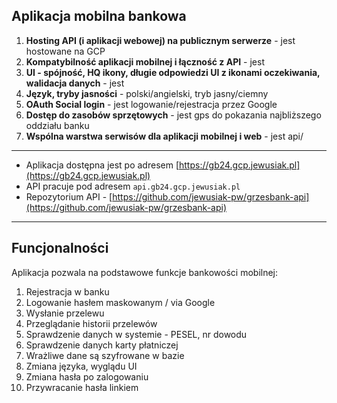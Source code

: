 ## Aplikacja mobilna bankowa

1. **Hosting API (i aplikacji webowej) na publicznym serwerze** - jest hostowane na GCP
2. **Kompatybilność aplikacji mobilnej i łączność z API** - jest
3. **UI - spójność, HQ ikony, długie odpowiedzi UI z ikonami oczekiwania, walidacja danych** - jest
4. **Język, tryby jasności** - polski/angielski, tryb jasny/ciemny
5. **OAuth Social login** - jest logowanie/rejestracja przez Google
6. **Dostęp do zasobów sprzętowych** - jest gps do pokazania najbliższego oddziału banku
7. **Wspólna warstwa serwisów dla aplikacji mobilnej i web** - jest api/

---

- Aplikacja dostępna jest po adresem [https://gb24.gcp.jewusiak.pl](https://gb24.gcp.jewusiak.pl)
- API pracuje pod adresem `api.gb24.gcp.jewusiak.pl`
- Repozytorium API - [https://github.com/jewusiak-pw/grzesbank-api](https://github.com/jewusiak-pw/grzesbank-api)

---

## Funcjonalności
Aplikacja pozwala na podstawowe funkcje bankowości mobilnej:
1. Rejestracja w banku
2. Logowanie hasłem maskowanym / via Google
3. Wysłanie przelewu
4. Przeglądanie historii przelewów
5. Sprawdzenie danych w systemie - PESEL, nr dowodu
6. Sprawdzenie danych karty płatniczej
7. Wrażliwe dane są szyfrowane w bazie
8. Zmiana języka, wyglądu UI
9. Zmiana hasła po zalogowaniu
10. Przywracanie hasła linkiem 